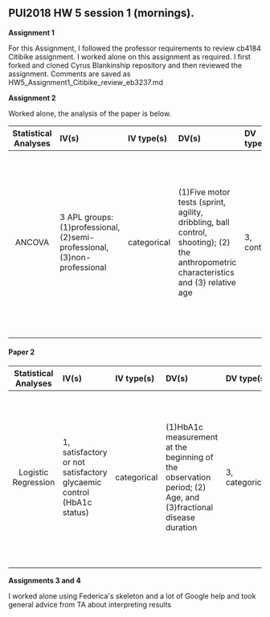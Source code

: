 
## PUI2018 HW 5 session 1 (mornings).

**Assignment 1**

For this Assignment, I followed the professor requirements to review cb4184 Citibike assignment. 
I worked alone on this assignment as required. 
I first forked and cloned Cyrus Blankinship repository and then reviewed the assignment. 
Comments are saved as HW5_Assignment1_Citibike_review_eb3237.md

**Assignment 2**

Worked alone, the analysis of the paper is below.

| **Statistical Analyses**	|  **IV(s)**  |  **IV type(s)** |  **DV(s)**  |  **DV type(s)**  |  **Control Var** | **Control Var type**  | **Question to be answered** | **_H0_** | **alpha** | **link to paper**| 
|:----------:|:----------|:------------|:-------------|:-------------|:------------|:------------- |:------------------|:----:|:-------:|:-------|
ANCOVA	| 3 APL groups: (1)professional, (2)semi-professional, (3)non-professional | categorical | (1)Five motor tests (sprint, agility, dribbling, ball control, shooting); (2) the anthropometric characteristics and (3) relative age| 3, continious | age | continuous (could also be categorical) | 	Whether all predictors (i.e., the motor performance tests, the anthropometric characteristics and relative age) correspond to the later achieved APL | H0: no correlation between the predictors and APL groups (1,2,3) | 0.001 | [The influence of speed abilities and technical skills in early adolescence on adult success in soccer: A long-term prospective analysis using ANOVA and SEM approaches](https://journals.plos.org/plosone/article?id=10.1371/journal.pone.0182211#sec003) |
  |||||||||





#### Paper 2

| **Statistical Analyses**	|  **IV(s)**  |  **IV type(s)** |  **DV(s)**  |  **DV type(s)**  |  **Control Var** | **Control Var typ**  | **Question to be answered** | **_H0_** | **alpha** | **link to paper**| 
|:----------:|:----------|:------------|:-------------|:-------------|:------------|:------------- |:------------------|:----:|:-------:|:-------|
Logistic Regression	| 1, satisfactory or not satisfactory glycaemic control (HbA1c status) | categorical | (1)HbA1c measurement at the beginning of the observation period; (2) Age, and (3)fractional disease duration | 3, categorical | HbA1c status | continuous (could also be categorical) | 	What patient characteristics that were predictive of satisfactory glycaemic control | H0: no correlation between the predictors and HbA1c status | 0.05 | [Prediction of glycaemic control in young children and adolescents with type 1 diabetes mellitus using mixed-effects logistic regression modelling](https://journals.plos.org/plosone/article?id=10.1371/journal.pone.0182181) |
  |||||||||


**Assignments 3 and 4**

I worked alone using Federica's skeleton and a lot of Google help and took general advice from TA about interpreting results
